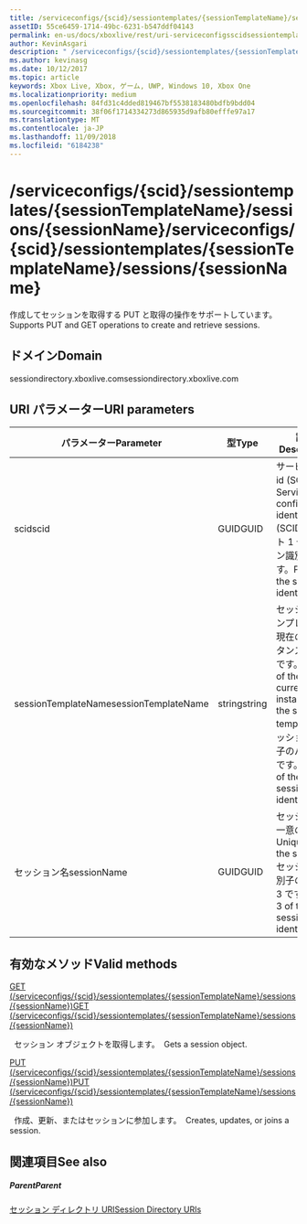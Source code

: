 ```yaml
---
title: /serviceconfigs/{scid}/sessiontemplates/{sessionTemplateName}/sessions/{sessionName}
assetID: 55ce6459-1714-49bc-6231-b547ddf04143
permalink: en-us/docs/xboxlive/rest/uri-serviceconfigsscidsessiontemplatessessiontemplatenamesessionssessionname.html
author: KevinAsgari
description: " /serviceconfigs/{scid}/sessiontemplates/{sessionTemplateName}/sessions/{sessionName}"
ms.author: kevinasg
ms.date: 10/12/2017
ms.topic: article
keywords: Xbox Live, Xbox, ゲーム, UWP, Windows 10, Xbox One
ms.localizationpriority: medium
ms.openlocfilehash: 84fd31c4dded819467bf5538183480bdfb9bdd04
ms.sourcegitcommit: 38f06f1714334273d865935d9afb80efffe97a17
ms.translationtype: MT
ms.contentlocale: ja-JP
ms.lasthandoff: 11/09/2018
ms.locfileid: "6184238"
---
```

# <a name="serviceconfigsscidsessiontemplatessessiontemplatenamesessionssessionname"></a><span data-ttu-id="0b87c-104">/serviceconfigs/{scid}/sessiontemplates/{sessionTemplateName}/sessions/{sessionName}</span><span class="sxs-lookup"><span data-stu-id="0b87c-104">/serviceconfigs/{scid}/sessiontemplates/{sessionTemplateName}/sessions/{sessionName}</span></span>
<span data-ttu-id="0b87c-105">作成してセッションを取得する PUT と取得の操作をサポートしています。</span><span class="sxs-lookup"><span data-stu-id="0b87c-105">Supports PUT and GET operations to create and retrieve sessions.</span></span>
<a id="ID4EO"></a>


## <a name="domain"></a><span data-ttu-id="0b87c-106">ドメイン</span><span class="sxs-lookup"><span data-stu-id="0b87c-106">Domain</span></span>
<span data-ttu-id="0b87c-107">sessiondirectory.xboxlive.com</span><span class="sxs-lookup"><span data-stu-id="0b87c-107">sessiondirectory.xboxlive.com</span></span>  
<a id="ID4ET"></a>


## <a name="uri-parameters"></a><span data-ttu-id="0b87c-108">URI パラメーター</span><span class="sxs-lookup"><span data-stu-id="0b87c-108">URI parameters</span></span>

| <span data-ttu-id="0b87c-109">パラメーター</span><span class="sxs-lookup"><span data-stu-id="0b87c-109">Parameter</span></span>| <span data-ttu-id="0b87c-110">型</span><span class="sxs-lookup"><span data-stu-id="0b87c-110">Type</span></span>| <span data-ttu-id="0b87c-111">説明</span><span class="sxs-lookup"><span data-stu-id="0b87c-111">Description</span></span>|
| --- | --- | --- |
| <span data-ttu-id="0b87c-112">scid</span><span class="sxs-lookup"><span data-stu-id="0b87c-112">scid</span></span>| <span data-ttu-id="0b87c-113">GUID</span><span class="sxs-lookup"><span data-stu-id="0b87c-113">GUID</span></span>| <span data-ttu-id="0b87c-114">サービス構成 id (SCID)。</span><span class="sxs-lookup"><span data-stu-id="0b87c-114">Service configuration identifier (SCID).</span></span> <span data-ttu-id="0b87c-115">パート 1 セッション識別子です。</span><span class="sxs-lookup"><span data-stu-id="0b87c-115">Part 1 of the session identifier.</span></span>|
| <span data-ttu-id="0b87c-116">sessionTemplateName</span><span class="sxs-lookup"><span data-stu-id="0b87c-116">sessionTemplateName</span></span>| <span data-ttu-id="0b87c-117">string</span><span class="sxs-lookup"><span data-stu-id="0b87c-117">string</span></span>| <span data-ttu-id="0b87c-118">セッション テンプレートの現在のインスタンスの名前です。</span><span class="sxs-lookup"><span data-stu-id="0b87c-118">Name of the current instance of the session template.</span></span> <span data-ttu-id="0b87c-119">セッション識別子のパート 2 です。</span><span class="sxs-lookup"><span data-stu-id="0b87c-119">Part 2 of the session identifier.</span></span>|
| <span data-ttu-id="0b87c-120">セッション名</span><span class="sxs-lookup"><span data-stu-id="0b87c-120">sessionName</span></span>| <span data-ttu-id="0b87c-121">GUID</span><span class="sxs-lookup"><span data-stu-id="0b87c-121">GUID</span></span>| <span data-ttu-id="0b87c-122">セッションの一意の ID。</span><span class="sxs-lookup"><span data-stu-id="0b87c-122">Unique ID of the session.</span></span> <span data-ttu-id="0b87c-123">セッション識別子のパート 3 です。</span><span class="sxs-lookup"><span data-stu-id="0b87c-123">Part 3 of the session identifier.</span></span>| 

<a id="ID4EBC"></a>


## <a name="valid-methods"></a><span data-ttu-id="0b87c-124">有効なメソッド</span><span class="sxs-lookup"><span data-stu-id="0b87c-124">Valid methods</span></span>

[<span data-ttu-id="0b87c-125">GET (/serviceconfigs/{scid}/sessiontemplates/{sessionTemplateName}/sessions/{sessionName})</span><span class="sxs-lookup"><span data-stu-id="0b87c-125">GET (/serviceconfigs/{scid}/sessiontemplates/{sessionTemplateName}/sessions/{sessionName})</span></span>](uri-serviceconfigsscidsessiontemplatessessiontemplatenamesessionssessionnameget.md)

<span data-ttu-id="0b87c-126">&nbsp;&nbsp;セッション オブジェクトを取得します。</span><span class="sxs-lookup"><span data-stu-id="0b87c-126">&nbsp;&nbsp;Gets a session object.</span></span>

[<span data-ttu-id="0b87c-127">PUT (/serviceconfigs/{scid}/sessiontemplates/{sessionTemplateName}/sessions/{sessionName})</span><span class="sxs-lookup"><span data-stu-id="0b87c-127">PUT (/serviceconfigs/{scid}/sessiontemplates/{sessionTemplateName}/sessions/{sessionName})</span></span>](uri-serviceconfigsscidsessiontemplatessessiontemplatenamesessionssessionnameput.md)

<span data-ttu-id="0b87c-128">&nbsp;&nbsp;作成、更新、またはセッションに参加します。</span><span class="sxs-lookup"><span data-stu-id="0b87c-128">&nbsp;&nbsp;Creates, updates, or joins a session.</span></span>

<a id="ID4EOC"></a>


## <a name="see-also"></a><span data-ttu-id="0b87c-129">関連項目</span><span class="sxs-lookup"><span data-stu-id="0b87c-129">See also</span></span>

<a id="ID4EQC"></a>


##### <a name="parent"></a><span data-ttu-id="0b87c-130">Parent</span><span class="sxs-lookup"><span data-stu-id="0b87c-130">Parent</span></span>

[<span data-ttu-id="0b87c-131">セッション ディレクトリ URI</span><span class="sxs-lookup"><span data-stu-id="0b87c-131">Session Directory URIs</span></span>](atoc-reference-sessiondirectory.md)
